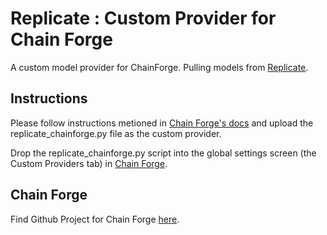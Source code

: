 # Replicate : Custom Provider for Chain Forge
A custom model provider for ChainForge. Pulling models from [Replicate](https://replicate.com).

## Instructions
Please follow instructions metioned in [Chain Forge's docs](https://chainforge.ai/docs/custom_providers/) and upload the replicate_chainforge.py file as the custom provider.

Drop the replicate_chainforge.py script into the global settings screen (the Custom Providers tab) in [Chain Forge](https://chainforge.ai/).

## Chain Forge 
Find Github Project for Chain Forge [here](https://github.com/ianarawjo/ChainForge).
